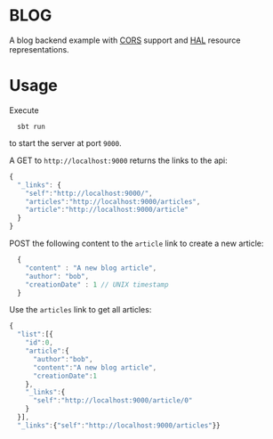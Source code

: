 BLOG
====

A blog backend example with [CORS](http://de.wikipedia.org/wiki/Cross-Origin_Resource_Sharing) support and [HAL](http://stateless.co/hal_specification.html) resource representations.

Usage
=====

Execute

```
  sbt run
```

to start the server at port `9000`.

A GET to `http://localhost:9000` returns the links to the api:

```JavaScript
{
  "_links": {
    "self":"http://localhost:9000/",
    "articles":"http://localhost:9000/articles",
    "article":"http://localhost:9000/article"
  }
}
```

POST the following content to the `article` link to create a new article:

```JavaScript
  {
    "content" : "A new blog article",
    "author": "bob",
    "creationDate" : 1 // UNIX timestamp
  }
```

Use the `articles` link to get all articles:

```JavaScript
{
  "list":[{
    "id":0,
    "article":{
      "author":"bob",
      "content":"A new blog article",
      "creationDate":1
    },
    "_links":{
      "self":"http://localhost:9000/article/0"
    }
  }],
  "_links":{"self":"http://localhost:9000/articles"}}
```

